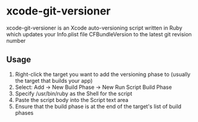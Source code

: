 xcode-git-versioner
===================

xcode-git-versioner is an Xcode auto-versioning script written in Ruby which updates your Info.plist file CFBundleVersion to the latest git revision number

Usage
-----

1. Right-click the target you want to add the versioning phase to (usually the target that builds your app)
2. Select: Add -> New Build Phase -> New Run Script Build Phase
3. Specify /usr/bin/ruby as the Shell for the script
4. Paste the script body into the Script text area
5. Ensure that the build phase is at the end of the target's list of build phases 
